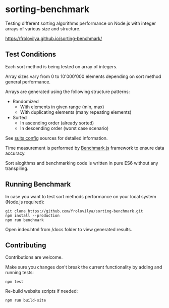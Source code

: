 # sorting-benchmark
Testing different sorting algorithms performance on Node.js with integer arrays of various size and structure.

https://frolovilya.github.io/sorting-benchmark/

## Test Conditions
Each sort method is being tested on array of integers. 

Array sizes vary from 0 to 10'000'000 elements depending on sort method general performance.

Arrays are generated using the following structure patterns:
* Randomized 
  * With elements in given range (min, max)
  * With duplicating elements (many repeating elements)
* Sorted
  * In ascending order (already sorted)
  * In descending order (worst case scenario)
  
See [suits config](https://github.com/frolovilya/sorting-benchmark/blob/master/src/benchmark/suits/SuitsConfig.js) sources for detailed information.

Time measurement is performed by [Benchmark.js](https://benchmarkjs.com) framework to ensure data accuracy.

Sort alogithms and benchmarking code is written in pure ES6 without any transpiling.

## Running Benchmark
In case you want to test sort methods performance on your local system (Node.js required):
```
git clone https://github.com/frolovilya/sorting-benchmark.git
npm install --production
npm run benchmark
```
Open index.html from /docs folder to view generated results.

## Contributing
Contributions are welcome. 

Make sure you changes don't break the current functionality by adding and running tests:
```
npm test
```
Re-build website scripts if needed:
```
npm run build-site
```
